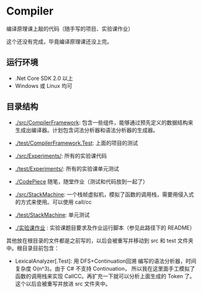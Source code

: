 # Compiler
编译原理课上敲的代码（随手写的项目、实验课作业）

这个还没有完成，毕竟编译原理课还没上完。

## 运行环境
- .Net Core SDK 2.0 以上
- Windows 或 Linux 均可

## 目录结构

- [./src/CompilerFramework](./src/CompilerFramework): 包含一些组件，能够通过预先定义的数据结构来生成出编译器。计划包含词法分析器和语法分析器的生成器。
- [./test/CompilerFramework.Test](./test/CompilerFramework.Test): 上面的项目的测试

- [./src/Experiments/](./src/Experiments/): 所有的实验课代码
- [./test/Experiments/](./test/Experiments/): 所有的实验课单元测试

- [./CodePiece](./CodePiece) 随笔，随堂作业（测试和代码放到一起了）

- [./src/StackMachine](./src/StackMachine): 一个栈帧虚拟机，模拟了函数的调用栈，需要用侵入式的方式来使用。可以使用 call/cc
- [./test/StackMachine](./test/StackMachine): 单元测试

- [./实验课作业](./实验课作业) : 实验课题目要求及作业运行脚本（参见此路径下的 README）

其他放在根目录的文件都是之前写的，以后会被重写并移动到 src 和 test 文件夹中。根目录目前包含：
- LexicalAnalyzer[.Test]: 用 DFS+Continuation回溯 编写的语法分析器，时间复杂度 O(n^3)。由于 C# 不支持 Continuation，
  所以我在这里面手工模拟了函数的调用栈来实现 CallCC。再扩充一下就可以分析上面生成的 Token 了。这个以后会被重写并放进 src 文件夹中。
